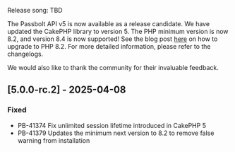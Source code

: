 Release song: TBD

The Passbolt API v5 is now available as a release candidate.
We have updated the CakePHP library to version 5. The PHP minimum version is now 8.2, and version 8.4 is now supported!
See the blog post [here](https://www.passbolt.com/blog/preparing-for-passbolt-v5-php-8-2-requirement) on how to upgrade to PHP 8.2. For more detailed information, please refer to the changelogs.

We would also like to thank the community for their invaluable feedback.

## [5.0.0-rc.2] - 2025-04-08
### Fixed
- PB-41374 Fix unlimited session lifetime introduced in CakePHP 5
- PB-41379 Updates the minimum next version to 8.2 to remove false warning from installation
